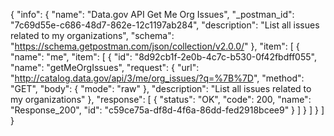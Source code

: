 {
  "info": {
    "name": "Data.gov API Get Me Org Issues",
    "_postman_id": "7c69d55e-c686-48d7-862e-12c1197ab284",
    "description": "List all issues related to my organizations",
    "schema": "https://schema.getpostman.com/json/collection/v2.0.0/"
  },
  "item": [
    {
      "name": "me",
      "item": [
        {
          "id": "8d92cb1f-2e0b-4c7c-b530-0f42fbdff055",
          "name": "getMeOrgIssues",
          "request": {
            "url": "http://catalog.data.gov/api/3/me/org_issues/?q=%7B%7D",
            "method": "GET",
            "body": {
              "mode": "raw"
            },
            "description": "List all issues related to my organizations"
          },
          "response": [
            {
              "status": "OK",
              "code": 200,
              "name": "Response_200",
              "id": "c59ce75a-df8d-4f6a-86dd-fed2918bcee9"
            }
          ]
        }
      ]
    }
  ]
}